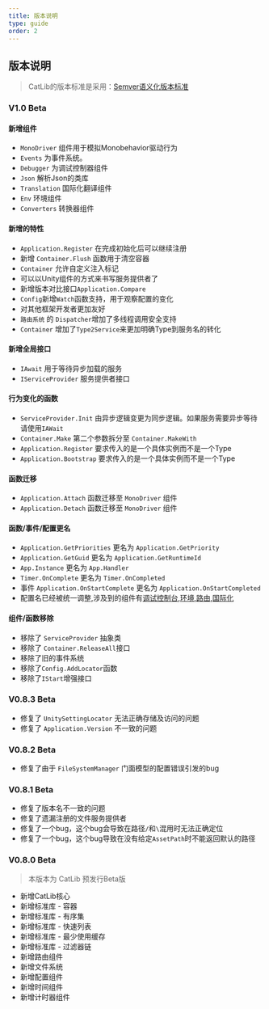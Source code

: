 ```yaml
---
title: 版本说明
type: guide
order: 2
---
```


## 版本说明

> CatLib的版本标准是采用：[Semver语义化版本标准](http://semver.org/lang/zh-CN/)

### V1.0 Beta

#### **新增组件**

- `MonoDriver` 组件用于模拟Monobehavior驱动行为
- `Events` 为事件系统。
- `Debugger` 为调试控制器组件
- `Json` 解析Json的类库
- `Translation` 国际化翻译组件
- `Env` 环境组件
- `Converters` 转换器组件

#### **新增的特性**

- `Application.Register` 在完成初始化后可以继续注册
- 新增 `Container.Flush` 函数用于清空容器
- `Container` 允许自定义注入标记
- 可以以Unity组件的方式来书写服务提供者了
- 新增版本对比接口`Application.Compare`
- `Config`新增`Watch`函数支持，用于观察配置的变化
- 对其他框架开发者更加友好 
- `路由系统` 的 `Dispatcher`增加了多线程调用安全支持
- `Container` 增加了`Type2Service`来更加明确Type到服务名的转化

#### **新增全局接口**

- `IAwait` 用于等待异步加载的服务
- `IServiceProvider` 服务提供者接口

#### **行为变化的函数**

- `ServiceProvider.Init` 由异步逻辑变更为同步逻辑。如果服务需要异步等待请使用`IAWait`
- `Container.Make` 第二个参数拆分至 `Container.MakeWith`
- `Application.Register` 要求传入的是一个具体实例而不是一个Type
- `Application.Bootstrap` 要求传入的是一个具体实例而不是一个Type

#### **函数迁移**

- `Application.Attach` 函数迁移至 `MonoDriver` 组件
- `Application.Detach` 函数迁移至 `MonoDriver` 组件

#### **函数/事件/配置更名**

- `Application.GetPriorities` 更名为 `Application.GetPriority`
- `Application.GetGuid` 更名为 `Application.GetRuntimeId`
- `App.Instance` 更名为 `App.Handler`
- `Timer.OnComplete` 更名为 `Timer.OnCompleted`
- 事件 `Application.OnStartComplete` 更名为 `Application.OnStartCompleted`
- 配置名已经被统一调整,涉及到的组件有[调试控制台](console.html),[环境](env.html),[路由](routing.html),[国际化](translation.html)

#### **组件/函数移除**

- 移除了 `ServiceProvider` 抽象类
- 移除了 `Container.ReleaseAll`接口
- 移除了旧的事件系统
- 移除了`Config.AddLocator`函数
- 移除了`IStart`增强接口

### V0.8.3 Beta

- 修复了 `UnitySettingLocator` 无法正确存储及访问的问题
- 修复了 `Application.Version` 不一致的问题

### V0.8.2 Beta

- 修复了由于 `FileSystemManager` 门面模型的配置错误引发的bug

### V0.8.1 Beta

- 修复了版本名不一致的问题
- 修复了遗漏注册的文件服务提供者
- 修复了一个bug，这个bug会导致在路径`/`和`\`混用时无法正确定位
- 修复了一个bug，这个bug导致在没有给定`AssetPath`时不能返回默认的路径

### V0.8.0 Beta

> 本版本为 CatLib 预发行Beta版

- 新增CatLib核心
- 新增标准库 - 容器
- 新增标准库 - 有序集
- 新增标准库 - 快速列表
- 新增标准库 - 最少使用缓存
- 新增标准库 - 过滤器链
- 新增路由组件
- 新增文件系统
- 新增配置组件
- 新增时间组件
- 新增计时器组件
